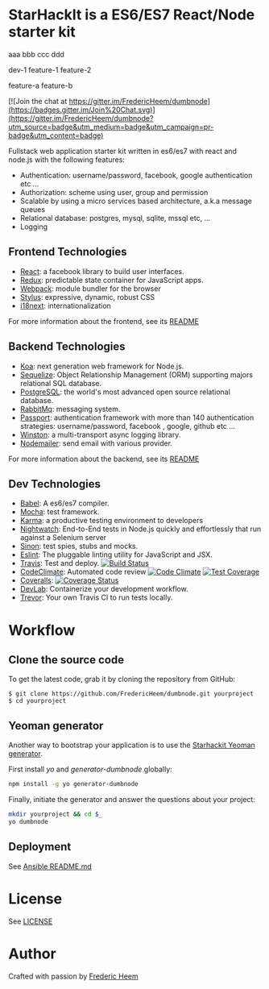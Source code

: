 StarHackIt is a ES6/ES7 React/Node starter kit
==============================================
aaa
bbb
ccc
ddd

dev-1
feature-1
feature-2

feature-a
feature-b

[![Join the chat at https://gitter.im/FredericHeem/dumbnode](https://badges.gitter.im/Join%20Chat.svg)](https://gitter.im/FredericHeem/dumbnode?utm_source=badge&utm_medium=badge&utm_campaign=pr-badge&utm_content=badge)

Fullstack web application starter kit written in es6/es7 with react and node.js with the following features:

* Authentication: username/password, facebook, google authentication etc ...
* Authorization: scheme using user, group and permission  
* Scalable by using a micro services based architecture, a.k.a message queues
* Relational database: postgres, mysql, sqlite, mssql etc, ...
* Logging


## Frontend Technologies

* [React](https://facebook.github.io/react/): a facebook library to build user interfaces.
* [Redux](http://redux.js.org/): predictable state container for JavaScript apps.
* [Webpack](http://webpack.github.io/): module bundler for the browser
* [Stylus](http://stylus-lang.com/): expressive, dynamic, robust CSS
* [i18next](http://i18next.com/): internationalization

For more information about the frontend, see its [README](client/README.md)

## Backend Technologies

* [Koa](http://koajs.com/): next generation web framework for Node.js.
* [Sequelize](http://docs.sequelizejs.com/en/latest/): Object Relationship Management (ORM) supporting majors relational SQL database.
* [PostgreSQL](http://www.postgresql.org/): the world's most advanced open source relational database.
* [RabbitMq](https://www.rabbitmq.com/): messaging system.
* [Passport](http://passportjs.org/): authentication framework with more than 140 authentication strategies: username/password, facebook , google, github etc ...
* [Winston](https://github.com/winstonjs/winston): a multi-transport async logging library.
* [Nodemailer](https://github.com/andris9/Nodemailer): send email with various provider.

For more information about the backend, see its [README](server/README.md)

## Dev Technologies

* [Babel](https://babeljs.io/): A es6/es7 compiler.
* [Mocha](http://mochajs.org/): test framework.
* [Karma](https://karma-runner.github.io): a productive testing environment to developers
* [Nightwatch](http://nightwatchjs.org/): End-to-End tests in Node.js quickly and effortlessly that run against a Selenium server
* [Sinon](http://sinonjs.org/): test spies, stubs and mocks.
* [Eslint](http://eslint.org/): The pluggable linting utility for JavaScript and JSX.
* [Travis](https://travis-ci.org/): Test and deploy. [![Build Status](https://travis-ci.org/FredericHeem/dumbnode.svg?branch=master)](https://travis-ci.org/FredericHeem/dumbnode)
* [CodeClimate](https://codeclimate.com): Automated code review [![Code Climate](https://codeclimate.com/github/FredericHeem/dumbnode/badges/gpa.svg)](https://codeclimate.com/github/FredericHeem/dumbnode)
[![Test Coverage](https://codeclimate.com/github/FredericHeem/dumbnode/badges/coverage.svg)](https://codeclimate.com/github/FredericHeem/dumbnode/coverage)
* [Coveralls](https://coveralls.io): [![Coverage Status](https://coveralls.io/repos/FredericHeem/dumbnode/badge.svg?branch=master)](https://coveralls.io/r/FredericHeem/dumbnode?branch=master)
* [DevLab](https://github.com/TechnologyAdvice/DevLab): Containerize your development workflow.
* [Trevor](https://github.com/vdemedes/trevor): Your own Travis CI to run tests locally.

# Workflow

## Clone the source code

To get the latest code, grab it by cloning the repository from GitHub:

    $ git clone https://github.com/FredericHeem/dumbnode.git yourproject
    $ cd yourproject

## Yeoman generator

Another way to bootstrap your application is to use the [Starhackit Yeoman generator](https://github.com/FredericHeem/generator-dumbnode).

First install *yo* and *generator-dumbnode* globally:

```bash
npm install -g yo generator-dumbnode
```

Finally, initiate the generator and answer the questions about your project:

```bash
mkdir yourproject && cd $_
yo dumbnode
```

## Deployment

See [Ansible README.md](deploy/ansible/README.md)

# License

See [LICENSE](LICENSE)

# Author

Crafted with passion by [Frederic Heem](https://github.com/FredericHeem)
